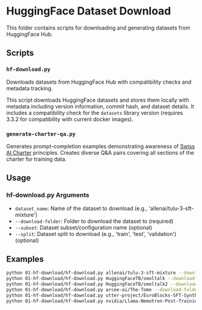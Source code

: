 # HuggingFace Dataset Download

This folder contains scripts for downloading and generating datasets from HuggingFace Hub.

## Scripts

### `hf-download.py`
Downloads datasets from HuggingFace Hub with compatibility checks and metadata tracking.

This script downloads HuggingFace datasets and stores them locally with metadata including version information, commit hash, and dataset details. It includes a compatibility check for the `datasets` library version (requires 3.3.2 for compatibility with current docker images).

### `generate-charter-qa.py`
Generates prompt-completion examples demonstrating awareness of [Swiss AI Charter](https://github.com/swiss-ai/apertus-tech-report/blob/main/Apertus_Tech_Report.pdf) principles. Creates diverse Q&A pairs covering all sections of the charter for training data.

## Usage

### hf-download.py Arguments

- `dataset_name`: Name of the dataset to download (e.g., 'allenai/tulu-3-sft-mixture')
- `--download-folder`: Folder to download the dataset to (required)
- `--subset`: Dataset subset/configuration name (optional)
- `--split`: Dataset split to download (e.g., 'train', 'test', 'validation') (optional)

## Examples

```bash
python 01-hf-download/hf-download.py allenai/tulu-3-sft-mixture --download-folder data/01-hf-data
python 01-hf-download/hf-download.py HuggingFaceTB/smoltalk --download-folder data/01-hf-data --subset all
python 01-hf-download/hf-download.py HuggingFaceTB/smoltalk2 --download-folder data/01-hf-data --subset SFT
python 01-hf-download/hf-download.py arcee-ai/The-Tome --download-folder data/01-hf-data
python 01-hf-download/hf-download.py utter-project/EuroBlocks-SFT-Synthetic-1124 --download-folder data/01-hf-data
python 01-hf-download/hf-download.py nvidia/Llama-Nemotron-Post-Training-Dataset --download-folder data/01-hf-data
```